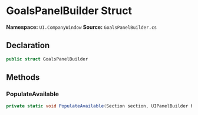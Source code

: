# GoalsPanelBuilder Struct

**Namespace:** `UI.CompanyWindow`
**Source:** `GoalsPanelBuilder.cs`

## Declaration

```csharp
public struct GoalsPanelBuilder
```

## Methods

### PopulateAvailable

```csharp
private static void PopulateAvailable(Section section, UIPanelBuilder builder)
```

